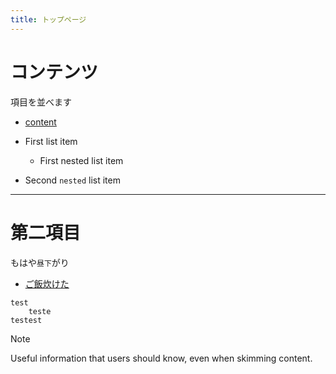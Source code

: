 ```yaml
---
title: トップページ
---
```


# コンテンツ
項目を並べます
- [content](./contents/content.html)
- First list item
     - First nested list item

- Second `nested` list item

---

# 第二項目
もはや`昼下`がり
- [ご飯炊けた](./README.html)
~~~
test
    teste 
testest
~~~

> [!NOTE]  
> Useful information that users should know, even when skimming content.

